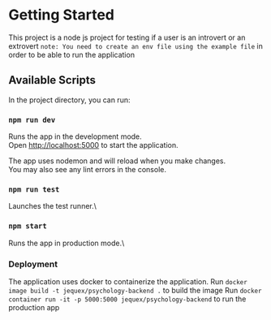 # Getting Started

This project is a node js project for testing if a user is an introvert or an extrovert
`note: You need to create an env file using the example file` in order to be able to run the application

## Available Scripts

In the project directory, you can run:

### `npm run dev`

Runs the app in the development mode.\
Open [http://localhost:5000](http://localhost:5000) to start the application.

The app uses nodemon and will reload when you make changes.\
You may also see any lint errors in the console.

### `npm run test`

Launches the test runner.\

### `npm start`

Runs the app in production mode.\

### Deployment

The application uses docker to containerize the application.
Run `docker image build -t jequex/psychology-backend .` to build the image
Run `docker container run -it -p 5000:5000 jequex/psychology-backend` to run the production app
